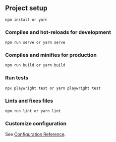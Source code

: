 ## Project setup
```
npm install or yarn
```

### Compiles and hot-reloads for development
```
npm run serve or yarn serve
```

### Compiles and minifies for production
```
npm run build or yarn build
```

### Run tests
```
npx playwright test or yarn playwright test
```

### Lints and fixes files
```
npm run lint or yarn lint
```

### Customize configuration
See [Configuration Reference](https://cli.vuejs.org/config/).
